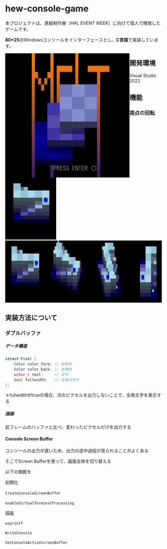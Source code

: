 # hew-console-game

本プロジェクトは、進級制作展（HAL EVENT WEEK）に向けて個人で開発したゲームです。

**80×25**のWindowsコンソールをインターフェースとし、**C言語**で実装しています。

<img alt="title" src="doc/title.gif" align="left" width="400">



## 開発環境

Visual Studio 2022



## 機能

### 視点の回転

<p float="left">
<img alt="feature_rotate" src="doc/feature_rotate.gif" height="200">
<img alt="freature_rotate_frames" src="doc/feature_rotate_frames.png"  height="200">
</p>


## 実装方法について

### ダブルバッファ

##### データ構造

```c++
struct Pixel {
    Color color_fore; // 前景色
    Color color_back; // 背景色
    wchar_t text;     // 文字
    bool fullwidth;   // 全角文字か
};
```

＊fullwidthがtrueの場合、次のピクセルを出力しないことで、全角文字を表示する

##### 描画

前フレームのバッファと比べ、変わったピクセルだけを出力する



#### Console Screen Buffer

コンソールの出力が遅いため、出力の途中過程が見られることがよくある

そこでScreen Bufferを使って、画面全体を切り替える

以下の関数を

初期化

`CreateConsoleScreenBuffer`　

`enableVirtualTerminalProcessing`



描画

`wsprintf`

`WriteConsole`

`SetConsoleActiveScreenBuffer`



